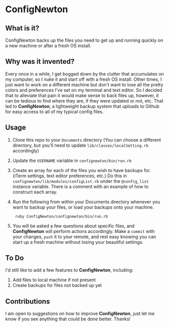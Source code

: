 # ConfigNewton
## What is it?
ConfigNewton backs up the files you need to get up and running quickly on a new
machine or after a fresh OS install.

## Why was it invented?
Every once in a while, I get bogged down by the clutter that accumulates on my
computer, so I nuke it and start off with a fresh OS install.  Other times, I just
want to work on a different machine but don't want to lose all the pretty colors
and preferences I've set on my terminal and text editor.  So I decided that to
alleviate that pain it would make sense to back files up, however, it can be
tedious to find where they are, if they were updated or not, etc. That led to
**ConfigNewton**, a lightweight backup system that uploads to Github for easy
access to all of my typical config files.

## Usage
1. Clone this repo to your `Documents` directory (You can choose a different directory,
but you'll need to update `lib/classes/localSetting.rb` accordingly)
2. Update the `USERNAME` variable in `confignewton/bin/run.rb`
3. Create an array for each of the files you wish to have backups for.  (iTerm settings,
text editor preferences, etc.)  Do this in `confignewton/lib/modules/configList.rb`
under the `@config_list` instance variable.  There is a comment with an example
of how to construct each array.
4. Run the following from within your Documents directory whenever you want to backup
your files, or load your backups onto your machine.

        ruby ConfigNewton/confignewton/bin/run.rb

5. You will be asked a few questions about specific files, and **ConfigNewton**
will perform actions accordingly.  Make a `commit` with your changes, `push` it to your
remote, and rest easy knowing you can start up a fresh machine without losing your
beautiful settings.

## To Do
I'd still like to add a few features to **ConfigNewton**, including:

1. Add files to local machine if not present
2. Create backups for files not backed up yet

## Contributions
I am open to suggestions on how to improve **ConfigNewton**, just let me know
if you see anything that could be done better.  Thanks!